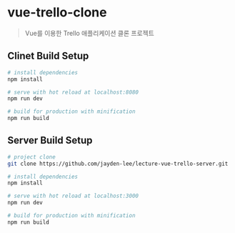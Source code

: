 # vue-trello-clone
> Vue를 이용한 Trello 애플리케이션 클론 프로젝트

## Clinet Build Setup

``` bash
# install dependencies
npm install

# serve with hot reload at localhost:8080
npm run dev

# build for production with minification
npm run build
```

## Server Build Setup

```bash
# project clone
git clone https://github.com/jayden-lee/lecture-vue-trello-server.git

# install dependencies
npm install

# serve with hot reload at localhost:3000
npm run dev

# build for production with minification
npm run build
```